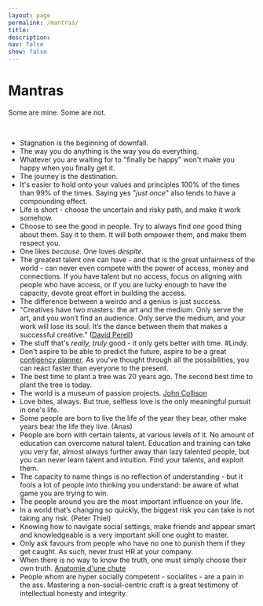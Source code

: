 ```yaml
---
layout: page
permalink: /mantras/
title: 
description:
nav: false
show: false
---
```


<div class="talks">
    <div class="header-bar">
        <h1>Mantras</h1>
        <p>Some are mine. Some are not.</p> 
    </div>
</div>

<br />

* Stagnation is the beginning of downfall. 
* The way you do anything is the way you do everything. 
* Whatever you are waiting for to "finally be happy" won't make you happy when you finally get it. 
* The journey is the destination. 
* It's easier to hold onto your values and principles 100% of the times than 99% of the times. Saying yes "*just once*" also tends to have a compounding effect.  
* Life is short - choose the uncertain and risky path, and make it work somehow.  
* Choose to see the good in people. Try to always find *one* good thing about them. Say it to them. It will both empower them, and make them respect you. 
* One likes *because*. One loves *despite*. 
* The greatest talent one can have - and that is the great unfairness of the world - can never even compete with the power of access, money and connections. If you have talent but no access, focus on aligning with people who have access, or if you are lucky enough to have the capacity, devote great effort in building the access. 
* The difference between a weirdo and a genius is just success. 
* "Creatives have two masters: the art and the medium. Only serve the art, and you won’t find an audience. Only serve the medium, and your work will lose its soul. It’s the dance between them that makes a successful creative." ([David Perell](https://x.com/david_perell/status/1346533515089694721))
* The stuff that's *really, truly* good - it only gets better with time. #Lindy. 
* Don't aspire to be able to predict the future, aspire to be a great [contigency planner](https://x.com/Globalflows/status/1642303459251863553). As you've thought through all the possibilities, you can react faster than everyone to the present.  
* The best time to plant a tree was 20 years ago. The second best time to plant the tree is today.
* The world is a museum of passion projects. [John Collison](https://twitter.com/collision/status/1529452415346302976)
* Love bites, always. But true, selfless love is the only meaningful pursuit in one's life.  
* Some people are born to live the life of the year they bear, other make years bear the life they live. (Anas)  
* People are born with certain talents, at various levels of it. No amount of education can overcome natural talent. Education and training can take you very far, almost always further away than lazy talented people, but you can never learn talent and intuition. Find your talents, and exploit them. 
* The capacity to name things is no reflection of understanding - but it fools a lot of people into thinking you understand: be aware of what game you are trying to win.  
* The people around you are the most important influence on your life.
* In a world that’s changing so quickly, the biggest risk you can take is not taking any risk. (Peter Thiel)
* Knowing how to navigate social settings, make friends and appear smart and knowledgeable is a very important skill one ought to master.
* Only ask favours from people who have no one to punish them if they get caught. As such, never trust HR at your company. 
* When there is no way to know the truth, one must simply choose their own truth. [Anatomie d'une chute](https://www.allocine.fr/film/fichefilm_gen_cfilm=297303.html)
* People whom are hyper socially competent - socialites - are a pain in the ass. Mastering a non-social-centric craft is a great testimony of intellectual honesty and integrity. 
